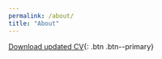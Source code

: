 ```yaml
---
permalink: /about/
title: "About"
---
```


[Download updated CV](https://alvaroeh.github.io/assets/cv_eng.pdf){: .btn .btn--primary}
